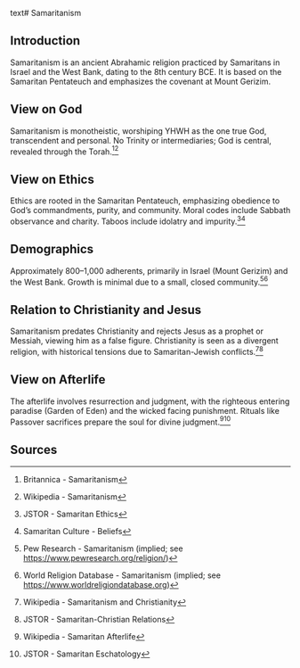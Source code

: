 text# Samaritanism
## Introduction
Samaritanism is an ancient Abrahamic religion practiced by Samaritans in Israel and the West Bank, dating to the 8th century BCE. It is based on the Samaritan Pentateuch and emphasizes the covenant at Mount Gerizim.
## View on God
Samaritanism is monotheistic, worshiping YHWH as the one true God, transcendent and personal. No Trinity or intermediaries; God is central, revealed through the Torah.[^21][^22]
## View on Ethics
Ethics are rooted in the Samaritan Pentateuch, emphasizing obedience to God’s commandments, purity, and community. Moral codes include Sabbath observance and charity. Taboos include idolatry and impurity.[^23][^24]
## Demographics
Approximately 800–1,000 adherents, primarily in Israel (Mount Gerizim) and the West Bank. Growth is minimal due to a small, closed community.[^25][^26]
## Relation to Christianity and Jesus
Samaritanism predates Christianity and rejects Jesus as a prophet or Messiah, viewing him as a false figure. Christianity is seen as a divergent religion, with historical tensions due to Samaritan-Jewish conflicts.[^27][^28]
## View on Afterlife
The afterlife involves resurrection and judgment, with the righteous entering paradise (Garden of Eden) and the wicked facing punishment. Rituals like Passover sacrifices prepare the soul for divine judgment.[^29][^30]
## Sources
[^21]: Britannica - Samaritanism[](https://www.britannica.com/topic/Samaritan)
[^22]: Wikipedia - Samaritanism[](https://en.wikipedia.org/wiki/Samaritanism)
[^23]: JSTOR - Samaritan Ethics[](https://www.jstor.org/stable/3260742)
[^24]: Samaritan Culture - Beliefs[](https://www.samaritanculture.org/beliefs)
[^25]: Pew Research - Samaritanism (implied; see https://www.pewresearch.org/religion/)
[^26]: World Religion Database - Samaritanism (implied; see https://www.worldreligiondatabase.org)
[^27]: Wikipedia - Samaritanism and Christianity[](https://en.wikipedia.org/wiki/Samaritanism#Christianity)
[^28]: JSTOR - Samaritan-Christian Relations[](https://www.jstor.org/stable/3260743)
[^29]: Wikipedia - Samaritan Afterlife[](https://en.wikipedia.org/wiki/Samaritanism#Afterlife)
[^30]: JSTOR - Samaritan Eschatology[](https://www.jstor.org/stable/3260744)
